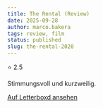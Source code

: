 ```yaml
---
title: The Rental (Review)
date: 2025-09-28
author: marco.bakera
tags: review, film
status: published
slug: the-rental-2020
---
```


⭐ 2.5

Stimmungsvoll und kurzweilig.

[Auf Letterboxd ansehen](https://boxd.it/bc2ebH)

